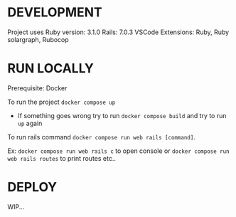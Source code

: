 # DEVELOPMENT

Project uses
Ruby version: 3.1.0
Rails: 7.0.3
VSCode Extensions: Ruby, Ruby solargraph, Rubocop

# RUN LOCALLY

Prerequisite: Docker

To run the project `docker compose up`
- If something goes wrong try to run `docker compose build` and try to run `up` again

To run rails command `docker compose run web rails [command]`.

Ex: `docker compose run web rails c` to open console or `docker compose run web rails routes` to print routes etc..

# DEPLOY

WIP...
